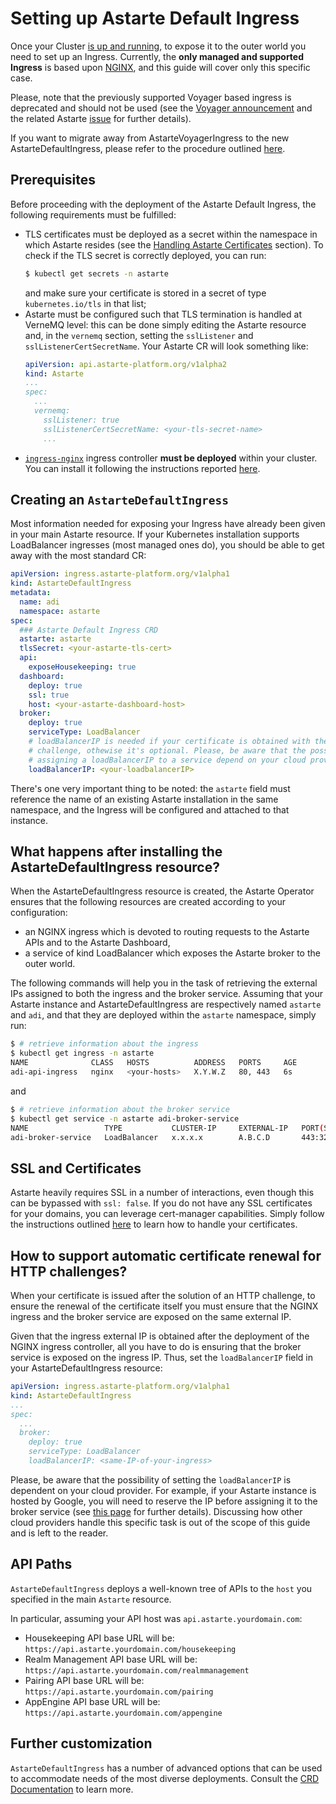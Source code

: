# Setting up Astarte Default Ingress

Once your Cluster [is up and running](060-setup_cluster.html), to expose it to the outer world you
need to set up an Ingress. Currently, the **only managed and supported Ingress** is based upon
[NGINX](https://nginx.org/en/), and this guide will cover only this specific case.

Please, note that the previously supported Voyager based ingress is deprecated and should not be
used (see the [Voyager announcement](https://blog.byte.builders/post/voyager-v2021.09.15/) and the
related Astarte [issue](https://github.com/astarte-platform/astarte/issues/613) for further
details).

If you want to migrate away from AstarteVoyagerIngress to the new AstarteDefaultIngress, please
refer to the procedure outlined [here](030-upgrade_100_101.html).

## Prerequisites

Before proceeding with the deployment of the Astarte Default Ingress, the following requirements
must be fulfilled:

- TLS certificates must be deployed as a secret within the namespace in which Astarte resides (see
  the [Handling Astarte Certificates](050-handling_certificates.html) section). To check if the TLS
  secret is correctly deployed, you can run:
  ```bash
  $ kubectl get secrets -n astarte
  ```
  and make sure your certificate is stored in a secret of type `kubernetes.io/tls` in that list;
- Astarte must be configured such that TLS termination is handled at VerneMQ level: this can be done
  simply editing the Astarte resource and, in the `vernemq` section, setting the `sslListener` and
  `sslListenerCertSecretName`. Your Astarte CR will look something like:
  ```yaml
  apiVersion: api.astarte-platform.org/v1alpha2
  kind: Astarte
  ...
  spec:
    ...
    vernemq:
      sslListener: true
      sslListenerCertSecretName: <your-tls-secret-name>
      ...
  ```
- [`ingress-nginx`](https://kubernetes.github.io/ingress-nginx/) ingress controller **must be
deployed** within your cluster. You can install it following the instructions reported
[here](020-prerequisites.html#nginx).

## Creating an `AstarteDefaultIngress`

Most information needed for exposing your Ingress have already been given in your main Astarte
resource. If your Kubernetes installation supports LoadBalancer ingresses (most managed ones do),
you should be able to get away with the most standard CR:

```yaml
apiVersion: ingress.astarte-platform.org/v1alpha1
kind: AstarteDefaultIngress
metadata:
  name: adi
  namespace: astarte
spec:
  ### Astarte Default Ingress CRD
  astarte: astarte
  tlsSecret: <your-astarte-tls-cert>
  api:
    exposeHousekeeping: true
  dashboard:
    deploy: true
    ssl: true
    host: <your-astarte-dashboard-host>
  broker:
    deploy: true
    serviceType: LoadBalancer
    # loadBalancerIP is needed if your certificate is obtained with the solution of the HTTP
    # challenge, othewise it's optional. Please, be aware that the possibilities and modes for
    # assigning a loadBalancerIP to a service depend on your cloud provider.
    loadBalancerIP: <your-loadbalancerIP>
```

There's one very important thing to be noted: the `astarte` field must reference the name of an
existing Astarte installation in the same namespace, and the Ingress will be configured and attached
to that instance.

## What happens after installing the AstarteDefaultIngress resource?

When the AstarteDefaultIngress resource is created, the Astarte Operator ensures that the following
resources are created according to your configuration:
- an NGINX ingress which is devoted to routing requests to the Astarte APIs and to the Astarte
  Dashboard,
- a service of kind LoadBalancer which exposes the Astarte broker to the outer world.

The following commands will help you in the task of retrieving the external IPs assigned to both the
ingress and the broker service. Assuming that your Astarte instance and AstarteDefaultIngress are
respectively named `astarte` and `adi`, and that they are deployed within the `astarte` namespace,
simply run:

```bash
$ # retrieve information about the ingress
$ kubectl get ingress -n astarte
NAME              CLASS   HOSTS          ADDRESS   PORTS     AGE
adi-api-ingress   nginx   <your-hosts>   X.Y.W.Z   80, 443   6s
```

and

```bash
$ # retrieve information about the broker service
$ kubectl get service -n astarte adi-broker-service
NAME                 TYPE           CLUSTER-IP     EXTERNAL-IP   PORT(S)         AGE
adi-broker-service   LoadBalancer   x.x.x.x        A.B.C.D       443:32149/TCP   17s
```

## SSL and Certificates

Astarte heavily requires SSL in a number of interactions, even though this can be bypassed with
`ssl: false`. If you do not have any SSL certificates for your domains, you can leverage
cert-manager capabilities. Simply follow the instructions outlined
[here](050-handling_certificates.html) to learn how to handle your certificates.

## How to support automatic certificate renewal for HTTP challenges?

When your certificate is issued after the solution of an HTTP challenge, to ensure the renewal of
the certificate itself you must ensure that the NGINX ingress and the broker service are exposed on
the same external IP.

Given that the ingress external IP is obtained after the deployment of the NGINX ingress controller,
all you have to do is ensuring that the broker service is exposed on the ingress IP. Thus, set the
`loadBalancerIP` field in your AstarteDefaultIngress resource:

```yaml
apiVersion: ingress.astarte-platform.org/v1alpha1
kind: AstarteDefaultIngress
...
spec:
  ...
  broker:
    deploy: true
    serviceType: LoadBalancer
    loadBalancerIP: <same-IP-of-your-ingress>
```

Please, be aware that the possibility of setting the `loadBalancerIP` is dependent on your cloud
provider. For example, if your Astarte instance is hosted by Google, you will need to reserve the IP
before assigning it to the broker service (see [this
page](https://cloud.google.com/compute/docs/ip-addresses/reserve-static-external-ip-address#promote_ephemeral_ip)
for further details). Discussing how other cloud providers handle this specific task is out of the
scope of this guide and is left to the reader.

## API Paths

`AstarteDefaultIngress` deploys a well-known tree of APIs to the `host` you specified in the main
`Astarte` resource.

In particular, assuming your API host was `api.astarte.yourdomain.com`:

* Housekeeping API base URL will be: `https://api.astarte.yourdomain.com/housekeeping`
* Realm Management API base URL will be: `https://api.astarte.yourdomain.com/realmmanagement`
* Pairing API base URL will be: `https://api.astarte.yourdomain.com/pairing`
* AppEngine API base URL will be: `https://api.astarte.yourdomain.com/appengine`

## Further customization

`AstarteDefaultIngress` has a number of advanced options that can be used to accommodate needs of
the most diverse deployments. Consult the [CRD
Documentation](https://github.com/astarte-platform/astarte-kubernetes-operator/blob/master/config/crd/bases/api.astarte-platform.org_astartevoyageringresses.yaml)
to learn more.

